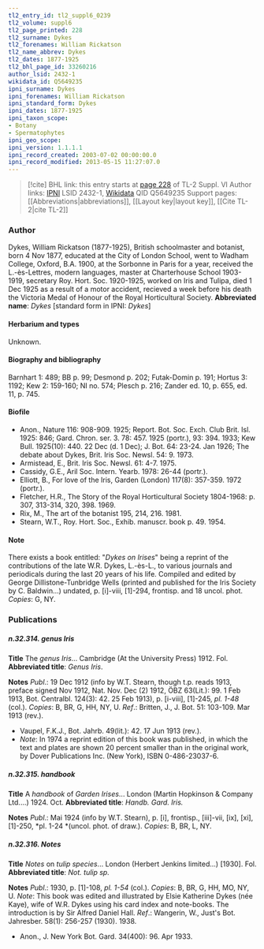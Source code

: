 ```yaml
---
tl2_entry_id: tl2_suppl6_0239
tl2_volume: suppl6
tl2_page_printed: 228
tl2_surname: Dykes
tl2_forenames: William Rickatson
tl2_name_abbrev: Dykes
tl2_dates: 1877-1925
tl2_bhl_page_id: 33260216
author_lsid: 2432-1
wikidata_id: Q5649235
ipni_surname: Dykes
ipni_forenames: William Rickatson
ipni_standard_form: Dykes
ipni_dates: 1877-1925
ipni_taxon_scope: 
- Botany
- Spermatophytes
ipni_geo_scope: 
ipni_version: 1.1.1.1
ipni_record_created: 2003-07-02 00:00:00.0
ipni_record_modified: 2013-05-15 11:27:07.0
---
```


> [!cite] BHL link: this entry starts at [page 228](https://www.biodiversitylibrary.org/page/33260216) of TL-2 Suppl. VI
> Author links: [IPNI](https://www.ipni.org/a/2432-1) LSID 2432-1, [Wikidata](https://www.wikidata.org/wiki/Q5649235) QID Q5649235
> Support pages: [[Abbreviations|abbreviations]], [[Layout key|layout key]], [[Cite TL-2|cite TL-2]]

### Author

Dykes, William Rickatson (1877-1925), British schoolmaster and botanist, born 4 Nov 1877, educated at the City of London School, went to Wadham College, Oxford, B.A. 1900, at the Sorbonne in Paris for a year, received the L.-ès-Lettres, modern languages, master at Charterhouse School 1903-1919, secretary Roy. Hort. Soc. 1920-1925, worked on Iris and Tulipa, died 1 Dec 1925 as a result of a motor accident, recieved a week before his death the Victoria Medal of Honour of the Royal Horticultural Society. 
**Abbreviated name**: *Dykes* \[standard form in IPNI: *Dykes*\]

#### Herbarium and types

Unknown.

#### Biography and bibliography

Barnhart 1: 489; BB p. 99; Desmond p. 202; Futak-Domin p. 191; Hortus 3: 1192; Kew 2: 159-160; NI no. 574; Plesch p. 216; Zander ed. 10, p. 655, ed. 11, p. 745.

#### Biofile

- Anon., Nature 116: 908-909. 1925; Report. Bot. Soc. Exch. Club Brit. Isl. 1925: 846; Gard. Chron. ser. 3. 78: 457. 1925 (portr.), 93: 394. 1933; Kew Bull. 1925(10): 440. 22 Dec (d. 1 Dec); J. Bot. 64: 23-24. Jan 1926; The debate about Dykes, Brit. Iris Soc. Newsl. 54: 9. 1973.
- Armistead, E., Brit. Iris Soc. Newsl. 61: 4-7. 1975.
- Cassidy, G.E., Aril Soc. Intern. Yearb. 1978: 26-44 (portr.).
- Elliott, B., For love of the Iris, Garden (London) 117(8): 357-359. 1972 (portr.).
- Fletcher, H.R., The Story of the Royal Horticultural Society 1804-1968: p. 307, 313-314, 320, 398. 1969.
- Rix, M., The art of the botanist 195, 214, 216. 1981.
- Stearn, W.T., Roy. Hort. Soc., Exhib. manuscr. book p. 49. 1954.

#### Note

There exists a book entitled: "*Dykes on Irises*" being a reprint of the contributions of the late W.R. Dykes, L.-ès-L., to various journals and periodicals during the last 20 years of his life. Compiled and edited by George Dillistone-Tunbridge Wells (printed and published for the Iris Society by C. Baldwin...) undated, p. \[i\]-viii, \[1\]-294, frontisp. and 18 uncol. phot. *Copies*: G, NY.

### Publications

##### n.32.314. genus Iris

**Title**
The *genus Iris*... Cambridge (At the University Press) 1912. Fol.
**Abbreviated title**: *Genus Iris*.

**Notes**
*Publ*.: 19 Dec 1912 (info by W.T. Stearn, though t.p. reads 1913, preface signed Nov 1912, Nat. Nov. Dec (2) 1912, ÖBZ 63(Lit.): 99. 1 Feb 1913, Bot. Centralbl. 124(3): 42. 25 Feb 1913), p. \[i-viii\], \[1\]-245, *pl. 1-48* (col.). *Copies*: B, BR, G, HH, NY, U.
*Ref*.: Britten, J., J. Bot. 51: 103-109. Mar 1913 (rev.).
- Vaupel, F.K.J., Bot. Jahrb. 49(lit.): 42. 17 Jun 1913 (rev.).
- *Note*: In 1974 a reprint edition of this book was published, in which the text and plates are shown 20 percent smaller than in the original work, by Dover Publications Inc. (New York), ISBN 0-486-23037-6.

##### n.32.315. handbook

**Title**
A *handbook* of *Garden Irises*... London (Martin Hopkinson & Company Ltd....) 1924. Oct.
**Abbreviated title**: *Handb. Gard. Iris.*

**Notes**
*Publ*.: Mai 1924 (info by W.T. Stearn), p. \[i\], frontisp., \[iii\]-vii, \[ix\], \[xi\], \[1\]-250, *pl. 1-24 *(uncol. phot. of draw.). *Copies*: B, BR, L, NY.

##### n.32.316. Notes

**Title**
*Notes* on *tulip species*... London (Herbert Jenkins limited...) \[1930\]. Fol.
**Abbreviated title**: *Not. tulip sp.*

**Notes**
*Publ*.: 1930, p. \[1\]-108, *pl. 1-54* (col.). *Copies*: B, BR, G, HH, MO, NY, U.
*Note*: This book was edited and illustrated by Elsie Katherine Dykes (née Kaye), wife of W.R. Dykes using his card index and note-books. The introduction is by Sir Alfred Daniel Hall.
*Ref*.: Wangerin, W., Just's Bot. Jahresber. 58(1): 256-257 (1930). 1938.
- Anon., J. New York Bot. Gard. 34(400): 96. Apr 1933.

